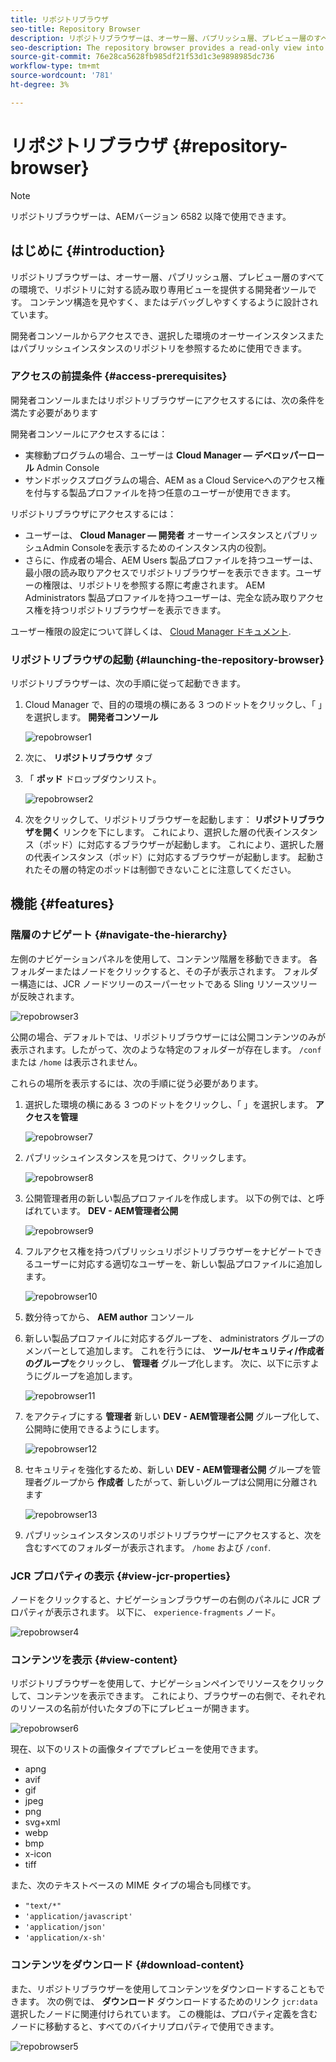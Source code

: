 ```yaml
---
title: リポジトリブラウザ
seo-title: Repository Browser
description: リポジトリブラウザーは、オーサー層、パブリッシュ層、プレビュー層のすべての環境に対して、リポジトリへの読み取り専用ビューを提供します。
seo-description: The repository browser provides a read-only view into the repository for all environments on author, publish, and preview tiers.
source-git-commit: 76e28ca5628fb985df21f53d1c3e9898985dc736
workflow-type: tm+mt
source-wordcount: '781'
ht-degree: 3%

---
```



# リポジトリブラウザ {#repository-browser}

>[!NOTE]
>
>リポジトリブラウザーは、AEMバージョン 6582 以降で使用できます。

## はじめに {#introduction}

リポジトリブラウザーは、オーサー層、パブリッシュ層、プレビュー層のすべての環境で、リポジトリに対する読み取り専用ビューを提供する開発者ツールです。 コンテンツ構造を見やすく、またはデバッグしやすくするように設計されています。

開発者コンソールからアクセスでき、選択した環境のオーサーインスタンスまたはパブリッシュインスタンスのリポジトリを参照するために使用できます。

### アクセスの前提条件 {#access-prerequisites}

開発者コンソールまたはリポジトリブラウザーにアクセスするには、次の条件を満たす必要があります

開発者コンソールにアクセスするには：

* 実稼動プログラムの場合、ユーザーは **Cloud Manager — デベロッパーロール** Admin Console
* サンドボックスプログラムの場合、AEM as a Cloud Serviceへのアクセス権を付与する製品プロファイルを持つ任意のユーザーが使用できます。

リポジトリブラウザにアクセスするには：

* ユーザーは、 **Cloud Manager — 開発者** オーサーインスタンスとパブリッシュAdmin Consoleを表示するためのインスタンス内の役割。
* さらに、作成者の場合、AEM Users 製品プロファイルを持つユーザーは、最小限の読み取りアクセスでリポジトリブラウザーを表示できます。ユーザーの権限は、リポジトリを参照する際に考慮されます。 AEM Administrators 製品プロファイルを持つユーザーは、完全な読み取りアクセス権を持つリポジトリブラウザーを表示できます。

ユーザー権限の設定について詳しくは、 [Cloud Manager ドキュメント](https://experienceleague.adobe.com/docs/experience-manager-cloud-manager/using/requirements/setting-up-users-and-roles.html?lang=ja).

### リポジトリブラウザの起動 {#launching-the-repository-browser}

リポジトリブラウザーは、次の手順に従って起動できます。

1. Cloud Manager で、目的の環境の横にある 3 つのドットをクリックし、「 」を選択します。 **開発者コンソール**

   ![repobrowser1](/help/implementing/developing/tools/assets/repobrowser1.png)

1. 次に、 **リポジトリブラウザ** タブ
1. 「 **ポッド** ドロップダウンリスト。

   ![repobrowser2](/help/implementing/developing/tools/assets/repobrowser2.png)

1. 次をクリックして、リポジトリブラウザーを起動します： **リポジトリブラウザを開く** リンクを下にします。 これにより、選択した層の代表インスタンス（ポッド）に対応するブラウザーが起動します。 これにより、選択した層の代表インスタンス（ポッド）に対応するブラウザーが起動します。 起動されたその層の特定のポッドは制御できないことに注意してください。

## 機能 {#features}

### 階層のナビゲート {#navigate-the-hierarchy}

左側のナビゲーションパネルを使用して、コンテンツ階層を移動できます。 各フォルダーまたはノードをクリックすると、その子が表示されます。 フォルダー構造には、JCR ノードツリーのスーパーセットである Sling リソースツリーが反映されます。

![repobrowser3](/help/implementing/developing/tools/assets/repobrowser3.png)

公開の場合、デフォルトでは、リポジトリブラウザーには公開コンテンツのみが表示されます。したがって、次のような特定のフォルダーが存在します。 `/conf` または `/home` は表示されません。

これらの場所を表示するには、次の手順に従う必要があります。

1. 選択した環境の横にある 3 つのドットをクリックし、「 」を選択します。 **アクセスを管理**

   ![repobrowser7](/help/implementing/developing/tools/assets/repobrowser7.png)

1. パブリッシュインスタンスを見つけて、クリックします。

   ![repobrowser8](/help/implementing/developing/tools/assets/repobrowser8.png)

1. 公開管理者用の新しい製品プロファイルを作成します。 以下の例では、と呼ばれています。 **DEV - AEM管理者公開**

   ![repobrowser9](/help/implementing/developing/tools/assets/repobrowser9.png)

1. フルアクセス権を持つパブリッシュリポジトリブラウザーをナビゲートできるユーザーに対応する適切なユーザーを、新しい製品プロファイルに追加します。

   ![repobrowser10](/help/implementing/developing/tools/assets/repobrowser10.png)

1. 数分待ってから、 **AEM author** コンソール
1. 新しい製品プロファイルに対応するグループを、 administrators グループのメンバーとして追加します。 これを行うには、 **ツール/セキュリティ/作成者のグループ**&#x200B;をクリックし、 **管理者** グループ化します。 次に、以下に示すようにグループを追加します。

   ![repobrowser11](/help/implementing/developing/tools/assets/repobrowser11.png)

1. をアクティブにする **管理者** 新しい **DEV - AEM管理者公開** グループ化して、公開時に使用できるようにします。

   ![repobrowser12](/help/implementing/developing/tools/assets/repobrowser12.png)

1. セキュリティを強化するため、新しい **DEV - AEM管理者公開** グループを管理者グループから **作成者** したがって、新しいグループは公開用に分離されます

   ![repobrowser13](/help/implementing/developing/tools/assets/repobrowser13.png)

1. パブリッシュインスタンスのリポジトリブラウザーにアクセスすると、次を含むすべてのフォルダーが表示されます。 `/home` および `/conf`.

### JCR プロパティの表示 {#view-jcr-properties}

ノードをクリックすると、ナビゲーションブラウザーの右側のパネルに JCR プロパティが表示されます。 以下に、 `experience-fragments` ノード。

![repobrowser4](/help/implementing/developing/tools/assets/repobrowser41.png)

### コンテンツを表示 {#view-content}

リポジトリブラウザーを使用して、ナビゲーションペインでリソースをクリックして、コンテンツを表示できます。 これにより、ブラウザーの右側で、それぞれのリソースの名前が付いたタブの下にプレビューが開きます。

![repobrowser6](/help/implementing/developing/tools/assets/repobrowser61.png)

現在、以下のリストの画像タイプでプレビューを使用できます。

* apng
* avif
* gif
* jpeg
* png
* svg+xml
* webp
* bmp
* x-icon
* tiff

また、次のテキストベースの MIME タイプの場合も同様です。

* `"text/*"`
* `'application/javascript'`
* `'application/json'`
* `'application/x-sh'`

### コンテンツをダウンロード {#download-content}

また、リポジトリブラウザーを使用してコンテンツをダウンロードすることもできます。 次の例では、 **ダウンロード** ダウンロードするためのリンク `jcr:data` 選択したノードに関連付けられています。 この機能は、プロパティ定義を含むノードに移動すると、すべてのバイナリプロパティで使用できます。

![repobrowser5](/help/implementing/developing/tools/assets/repobrowser52.png)
